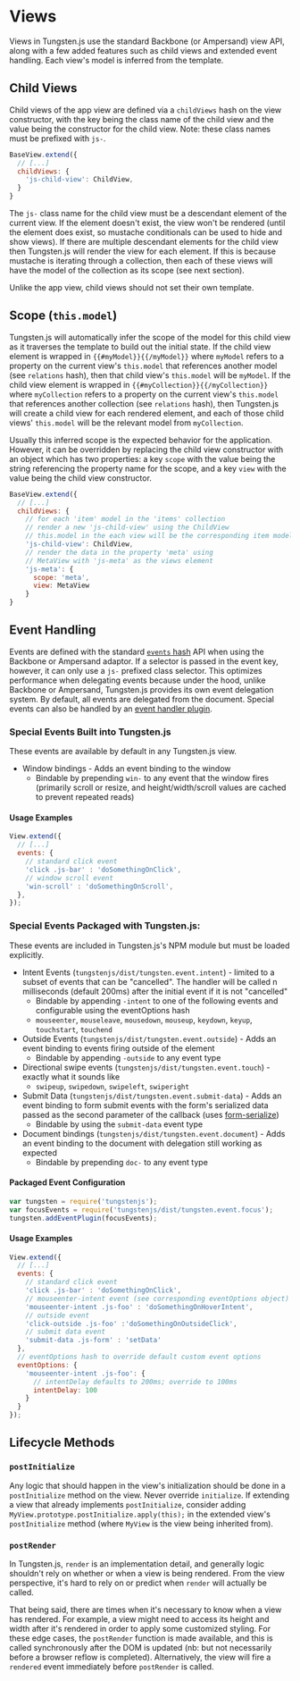 # Views

Views in Tungsten.js use the standard Backbone (or Ampersand) view API, along with a few added features such as child views and extended event handling.  Each view's model is inferred from the template.

## Child Views

Child views of the app view are defined via a `childViews` hash on the view constructor, with the key being the class name of the child view and the value being the constructor for the child view.  Note: these class names must be prefixed with `js-`.

```javascript
BaseView.extend({
  // [...]
  childViews: {
    'js-child-view': ChildView,
  }
}
```

The `js-` class name for the child view must be a descendant element of the current view.  If the element doesn't exist, the view won't be rendered (until the element does exist, so mustache conditionals can be used to hide and show views).  If there are multiple descendant elements for the child view then Tungsten.js will render the view for each element.  If this is because mustache is iterating through a collection, then each of these views will have the model of the collection as its scope (see next section).

Unlike the app view, child views should not set their own template.

## Scope (`this.model`)

Tungsten.js will automatically infer the scope of the model for this child view as it traverses the template to build out the initial state.  If the child view element is wrapped in `{{#myModel}}{{/myModel}}` where `myModel` refers to a property on the current view's `this.model` that references another model (see `relations` hash), then that child view's `this.model` will be `myModel`.   If the child view element is wrapped in `{{#myCollection}}{{/myCollection}}` where `myCollection` refers to a property on the current view's `this.model` that references another collection (see `relations` hash), then Tungsten.js will create a child view for each rendered element, and each of those child views' `this.model` will be the relevant model from `myCollection`.

Usually this inferred scope is the expected behavior for the application.  However, it can be overridden by replacing the child view constructor with an object which has two properties: a key `scope` with the value being the string referencing the property name for the scope, and a key `view` with the value being the child view constructor.

```javascript
BaseView.extend({
  // [...]
  childViews: {
    // for each 'item' model in the 'items' collection
    // render a new 'js-child-view' using the ChildView
    // this.model in the each view will be the corresponding item model
    'js-child-view': ChildView,
    // render the data in the property 'meta' using
    // MetaView with 'js-meta' as the views element
    'js-meta': {
      scope: 'meta',
      view: MetaView
    }
}
```

## Event Handling

Events are defined with the standard [`events` hash][events-hash] API when using the Backbone or Ampersand adaptor.  If a selector is passed in the event key, however, it can only use a `js-` prefixed class selector.  This optimizes performance when delegating events because under the hood, unlike Backbone or Ampersand, Tungsten.js provides its own event delegation system.  By default, all events are delegated from the document.  Special events can also be handled by an [event handler plugin][tungsten-plugins].

[events-hash]: http://backbonejs.org/#View-events
[tungsten-plugins]: https://github.com/wayfair/tungstenjs/tree/master/plugins/

### Special Events Built into Tungsten.js
These events are available by default in any Tungsten.js view.

* Window bindings - Adds an event binding to the window
    * Bindable by prepending `win-` to any event that the window fires (primarily scroll or resize, and height/width/scroll values are cached to prevent repeated reads)

#### Usage Examples

```javascript
View.extend({
  // [...]
  events: {
    // standard click event
    'click .js-bar' : 'doSomethingOnClick',
    // window scroll event
    'win-scroll' : 'doSomethingOnScroll',
  },
});
```

### Special Events Packaged with Tungsten.js:

These events are included in Tungsten.js's NPM module but must be loaded
explicitly.

* Intent Events (`tungstenjs/dist/tungsten.event.intent`) - limited to a subset of events that can be "cancelled". The handler will be called n milliseconds (default 200ms) after the initial event if it is not "cancelled"
    * Bindable by appending `-intent` to one of the following events and configurable using the eventOptions hash
    * `mouseenter`, `mouseleave`, `mousedown`, `mouseup`, `keydown`, `keyup`, `touchstart`, `touchend`
* Outside Events (`tungstenjs/dist/tungsten.event.outside`) - Adds an event binding to events firing outside of the element
    * Bindable by appending `-outside` to any event type
* Directional swipe events (`tungstenjs/dist/tungsten.event.touch`) - exactly what it sounds like
    * `swipeup`, `swipedown`, `swipeleft`, `swiperight`
* Submit Data (`tungstenjs/dist/tungsten.event.submit-data`) - Adds an event binding to form submit events with the form's serialized data passed as the second parameter of the callback (uses [form-serialize](https://github.com/defunctzombie/form-serialize))
    * Bindable by using the `submit-data` event type
* Document bindings (`tungstenjs/dist/tungsten.event.document`) - Adds an event binding to the document with delegation still working as expected
    * Bindable by prepending `doc-` to any event type

#### Packaged Event Configuration

```js
var tungsten = require('tungstenjs');
var focusEvents = require('tungstenjs/dist/tungsten.event.focus');
tungsten.addEventPlugin(focusEvents);
```

#### Usage Examples

```javascript
View.extend({
  // [...]
  events: {
    // standard click event
    'click .js-bar' : 'doSomethingOnClick',
    // mouseenter-intent event (see corresponding eventOptions object)
    'mouseenter-intent .js-foo' : 'doSomethingOnHoverIntent',
    // outside event
    'click-outside .js-foo' :'doSomethingOnOutsideClick',
    // submit data event
    'submit-data .js-form' : 'setData'
  },
  // eventOptions hash to override default custom event options
  eventOptions: {
    'mouseenter-intent .js-foo': {
      // intentDelay defaults to 200ms; override to 100ms
      intentDelay: 100
    }
  }
});
```

## Lifecycle Methods

### `postInitialize`

Any logic that should happen in the view's initialization should be done in a `postInitialize` method on the view.  Never override `initialize`.  If extending a view that already implements `postInitialize`, consider adding `MyView.prototype.postInitialize.apply(this);` in the extended view's `postInitialize` method (where `MyView` is the view being inherited from).

### `postRender`

In Tungsten.js, `render` is an implementation detail, and generally logic shouldn't rely on whether or when a view is being rendered.  From the view perspective, it's hard to rely on or predict when `render` will actually be called.

That being said, there are times when it's necessary to know when a view has rendered.  For example, a view might need to access its height and width after it's rendered in order to apply some customized styling.  For these edge cases, the `postRender` function is made available, and this is called synchronously after the DOM is updated (nb: but not necessarily before a browser reflow is completed).  Alternatively, the view will fire a `rendered` event immediately before `postRender` is called.
